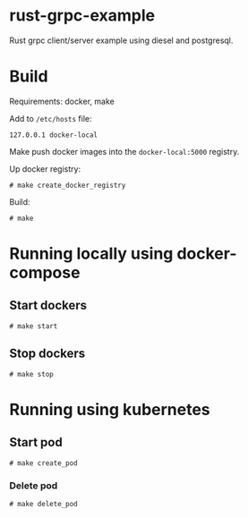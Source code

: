 # rust-grpc-example
Rust grpc client/server example using diesel and postgresql.

# Build

Requirements: docker, make

Add to `/etc/hosts` file:

```
127.0.0.1 docker-local
```

Make push docker images into the `docker-local:5000` registry.

Up docker registry:

```
# make create_docker_registry
```

Build:

```
# make
```

# Running locally using docker-compose

## Start dockers

```
# make start
```

## Stop dockers

```
# make stop
```

# Running using kubernetes

## Start pod

```
# make create_pod
```

### Delete pod

```
# make delete_pod
```
